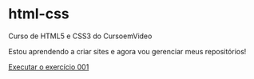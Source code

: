 # html-css
 Curso de HTML5 e CSS3 do CursoemVideo

 Estou aprendendo a criar sites e agora vou gerenciar meus repositórios!

 <a href="https://letcamacho.github.io/html-css/exerc%C3%ADcios/exer001/index.html">Executar o exercício 001</a>

